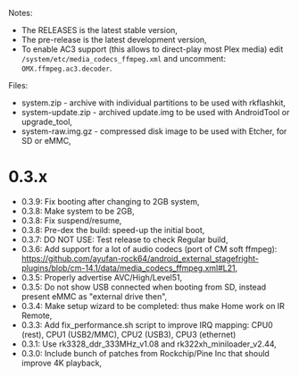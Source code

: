 Notes:

- The RELEASES is the latest stable version,
- The pre-release is the latest development version,
- To enable AC3 support (this allows to direct-play most Plex media) edit `/system/etc/media_codecs_ffmpeg.xml` and uncomment: `OMX.ffmpeg.ac3.decoder`.

Files:

- system.zip - archive with individual partitions to be used with rkflashkit,
- system-update.zip - archived update.img to be used with AndroidTool or upgrade_tool,
- system-raw.img.gz - compressed disk image to be used with Etcher, for SD or eMMC,

# 0.3.x

- 0.3.9: Fix booting after changing to 2GB system,
- 0.3.8: Make system to be 2GB,
- 0.3.8: Fix suspend/resume,
- 0.3.8: Pre-dex the build: speed-up the initial boot,
- 0.3.7: DO NOT USE: Test release to check Regular build,
- 0.3.6: Add support for a lot of audio codecs (port of CM soft ffmpeg): https://github.com/ayufan-rock64/android_external_stagefright-plugins/blob/cm-14.1/data/media_codecs_ffmpeg.xml#L21,
- 0.3.5: Properly advertise AVC/High/Level51,
- 0.3.5: Do not show USB connected when booting from SD, instead present eMMC as "external drive then",
- 0.3.4: Make setup wizard to be completed: thus make Home work on IR Remote,
- 0.3.3: Add fix_performance.sh script to improve IRQ mapping: CPU0 (rest), CPU1 (USB2/MMC), CPU2 (USB3), CPU3 (ethernet)
- 0.3.1: Use rk3328_ddr_333MHz_v1.08 and rk322xh_miniloader_v2.44,
- 0.3.0: Include bunch of patches from Rockchip/Pine Inc that should improve 4K playback,


